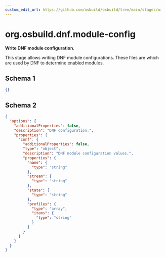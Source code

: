 ```yaml
---
custom_edit_url: https://github.com/osbuild/osbuild/tree/main/stages/org.osbuild.dnf.module-config.meta.json
---
```

# org.osbuild.dnf.module-config
<!--
[//]: # ( DO NOT MODIFY THIS FILE! )
[//]: # ( This content is generated by `scripts/pull_osbuild_modules.py` )
[//]: # ( Rather change the source of this: https://github.com/osbuild/osbuild/tree/main/stages/org.osbuild.dnf.module-config.meta.json )
-->

**Write DNF module configuration.**

This stage allows writing DNF module configurations. These files are
which are used by DNF to determine enabled modules.

## Schema 1

```json
{}
```

## Schema 2

```json
{
  "options": {
    "additionalProperties": false,
    "description": "DNF configuration.",
    "properties": {
      "conf": {
        "additionalProperties": false,
        "type": "object",
        "description": "DNF module configuration values.",
        "properties": {
          "name": {
            "type": "string"
          },
          "stream": {
            "type": "string"
          },
          "state": {
            "type": "string"
          },
          "profiles": {
            "type": "array",
            "items": {
              "type": "string"
            }
          }
        }
      }
    }
  }
}
```
